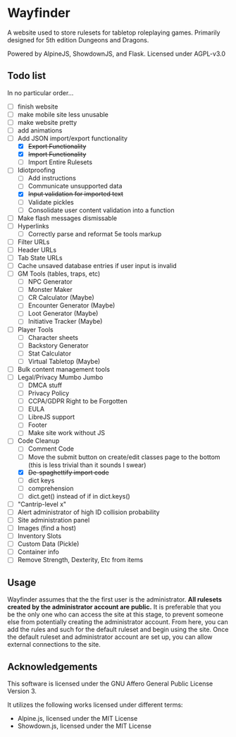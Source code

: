 # Wayfinder

A website used to store rulesets for tabletop roleplaying games. Primarily designed for 5th edition Dungeons and Dragons.

Powered by AlpineJS, ShowdownJS, and Flask.
Licensed under AGPL-v3.0

## Todo list

In no particular order...

 - [ ] finish website
 - [ ] make mobile site less unusable
 - [ ] make website pretty
 - [ ] add animations
 - [ ] Add JSON import/export functionality
     - [X] ~~Export Functionality~~
     - [X] ~~Import Functionality~~
     - [ ] Import Entire Rulesets
 - [ ] Idiotproofing
     - [ ] Add instructions
     - [ ] Communicate unsupported data
     - [X] ~~Input validation for imported text~~
     - [ ] Validate pickles
     - [ ] Consolidate user content validation into a function
 - [ ] Make flash messages dismissable
 - [ ] Hyperlinks
     - [ ] Correctly parse and reformat 5e tools markup
 - [ ] Filter URLs
 - [ ] Header URLs
 - [ ] Tab State URLs
 - [ ] Cache unsaved database entries if user input is invalid
 - [ ] GM Tools (tables, traps, etc)
     - [ ] NPC Generator
     - [ ] Monster Maker
     - [ ] CR Calculator (Maybe)
     - [ ] Encounter Generator (Maybe)
     - [ ] Loot Generator (Maybe)
     - [ ] Initiative Tracker (Maybe)
 - [ ] Player Tools
     - [ ] Character sheets
     - [ ] Backstory Generator
     - [ ] Stat Calculator
     - [ ] Virtual Tabletop (Maybe)
 - [ ] Bulk content management tools
 - [ ] Legal/Privacy Mumbo Jumbo
     - [ ] DMCA stuff
     - [ ] Privacy Policy
     - [ ] CCPA/GDPR Right to be Forgotten
     - [ ] EULA
     - [ ] LibreJS support
     - [ ] Footer
     - [ ] Make site work without JS
 - [ ] Code Cleanup
     - [ ] Comment Code
     - [ ] Move the submit button on create/edit classes page to the bottom (this is less trivial than it sounds I swear)
     - [X] ~~De-spaghettify import code~~
     - [ ] dict keys
     - [ ] comprehension
     - [ ] dict.get() instead of if in dict.keys()
 - [ ] "Cantrip-level x"
 - [ ] Alert administrator of high ID collision probability
 - [ ] Site administration panel
 - [ ] Images (find a host)
 - [ ] Inventory Slots
 - [ ] Custom Data (Pickle)
 - [ ] Container info
 - [ ] Remove Strength, Dexterity, Etc from items

## Usage

Wayfinder assumes that the the first user is the administrator. **All rulesets created by the administrator account are public.** It is preferable that you be the only one who can access the site at this stage, to prevent someone else from potentially creating the administrator account. From here, you can add the rules and such for the default ruleset and begin using the site. Once the default ruleset and administrator account are set up, you can allow external connections to the site.

## Acknowledgements

This software is licensed under the GNU Affero General Public License Version 3.

It utilizes the following works licensed under different terms:

 - Alpine.js, licensed under the MIT License
 - Showdown.js, licensed under the MIT License